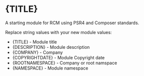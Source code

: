 {TITLE}
====================

A starting module for RCM using PSR4 and Composer standards.

Replace string values with your new module values:

- {TITLE}         - Module title
- {DESCRIPTION}   - Module description
- {COMPANY}       - Company
- {COPYRIGHTDATE} - Module Copyright date
- {ROOTNAMESPACE} - Company or root namspace
- {NAMESPACE}     - Module namespace


